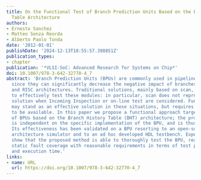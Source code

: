 ```yaml
---
title: On the Functional Test of Branch Prediction Units Based on the Branch History
  Table Architecture
authors:
- Ernesto Sanchez
- Matteo Sonza Reorda
- Alberto Paolo Tonda
date: '2012-01-01'
publishDate: '2024-12-13T18:55:57.398851Z'
publication_types:
- chapter
publication: '*VLSI-SoC: Advanced Research for Systems on Chip*'
doi: 10.1007/978-3-642-32770-4_7
abstract: 'Branch Prediction Units (BPUs) are commonly used in pipelined processors,
  since they can significantly decrease the negative impact of branches in superscalar
  and RISC architectures. Traditional solutions, mainly based on scan, are often inadequate
  to effectively test these modules: in particular, scan does not represent a viable
  solution when Incoming Inspection or on-line test are considered. Functional test
  may stand as an effective solution in these situations, but requires effective algorithms
  to be available. In this paper we propose a functional approach targeting the test
  of BPUs based on the Branch History Table (BHT) architecture; the proposed approach
  is independent on the specific implementation of the BPU, and is thus widely applicable.
  Its effectiveness has been validated on a BPU resorting to an open-source computer
  architecture simulator and to an ad hoc developed HDL testbench. Experimental results
  show that the proposed method is able to thoroughly test the BPU, reaching complete
  static fault coverage with reasonable requirements in terms of test program size
  and execution time.'
links:
- name: URL
  url: https://doi.org/10.1007/978-3-642-32770-4_7
---
```

